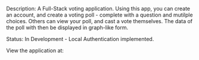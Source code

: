 Description: A Full-Stack voting application.  Using this app, you can create an account, and create a voting poll - complete with a question and mutilple choices.  Others can view your poll, and cast a vote themselves.  The data of the poll with then be displayed in graph-like form.  

Status: In Development - Local Authentication implemented.

View the application at: 
